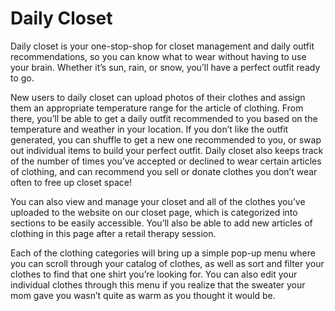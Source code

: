 # Daily Closet
Daily closet is your one-stop-shop for closet management and daily outfit recommendations, so you can know what to wear without having to use your brain. Whether it’s sun, rain, or snow, you’ll have a perfect outfit ready to go.


New users to daily closet can upload photos of their clothes and assign them an appropriate temperature range for the article of clothing. From there, you’ll be able to get a daily outfit recommended to you based on the temperature and weather in your location. If you don’t like the outfit generated, you can shuffle to get a new one recommended to you, or swap out individual items to build your perfect outfit. Daily closet also keeps track of the number of times you’ve accepted or declined to wear certain articles of clothing, and can recommend you sell or donate clothes you don’t wear often to free up closet space!


You can also view and manage your closet and all of the clothes you’ve uploaded to the website on our closet page, which is categorized into sections to be easily accessible. You’ll also be able to add new articles of clothing in this page after a retail therapy session.


Each of the clothing categories will bring up a simple pop-up menu where you can scroll through your catalog of clothes, as well as sort and filter your clothes to find that one shirt you’re looking for. You can also edit your individual clothes through this menu if you realize that the sweater your mom gave you wasn’t quite as warm as you thought it would be.
